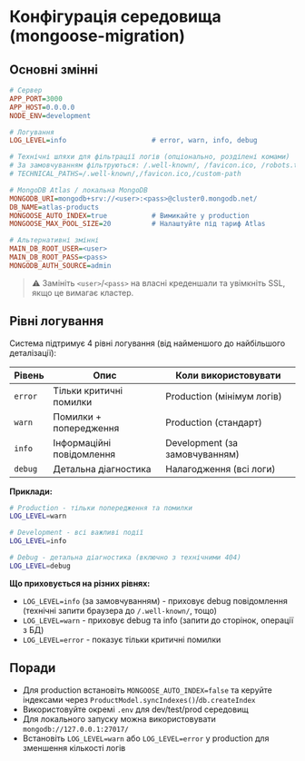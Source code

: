 # Конфігурація середовища (mongoose-migration)

## Основні змінні

```ini
# Сервер
APP_PORT=3000
APP_HOST=0.0.0.0
NODE_ENV=development

# Логування
LOG_LEVEL=info                     # error, warn, info, debug

# Технічні шляхи для фільтрації логів (опціонально, розділені комами)
# За замовчуванням фільтруються: /.well-known/, /favicon.ico, /robots.txt та інші
# TECHNICAL_PATHS=/.well-known/,/favicon.ico,/custom-path

# MongoDB Atlas / локальна MongoDB
MONGODB_URI=mongodb+srv://<user>:<pass>@cluster0.mongodb.net/
DB_NAME=atlas-products
MONGOOSE_AUTO_INDEX=true           # Вимикайте у production
MONGOOSE_MAX_POOL_SIZE=20          # Налаштуйте під тариф Atlas

# Альтернативні змінні
MAIN_DB_ROOT_USER=<user>
MAIN_DB_ROOT_PASS=<pass>
MONGODB_AUTH_SOURCE=admin
```

> ⚠️ Замініть `<user>`/`<pass>` на власні креденшали та увімкніть SSL, якщо це вимагає кластер.

## Рівні логування

Система підтримує 4 рівні логування (від найменшого до найбільшого деталізації):

| Рівень  | Опис                      | Коли використовувати           |
| ------- | ------------------------- | ------------------------------ |
| `error` | Тільки критичні помилки   | Production (мінімум логів)     |
| `warn`  | Помилки + попередження    | Production (стандарт)          |
| `info`  | Інформаційні повідомлення | Development (за замовчуванням) |
| `debug` | Детальна діагностика      | Налагодження (всі логи)        |

**Приклади:**

```bash
# Production - тільки попередження та помилки
LOG_LEVEL=warn

# Development - всі важливі події
LOG_LEVEL=info

# Debug - детальна діагностика (включно з технічними 404)
LOG_LEVEL=debug
```

**Що приховується на різних рівнях:**

- `LOG_LEVEL=info` (за замовчуванням) - приховує debug повідомлення (технічні запити браузера до `/.well-known/`, тощо)
- `LOG_LEVEL=warn` - приховує debug та info (запити до сторінок, операції з БД)
- `LOG_LEVEL=error` - показує тільки критичні помилки

## Поради

- Для production встановіть `MONGOOSE_AUTO_INDEX=false` та керуйте індексами через `ProductModel.syncIndexes()`/`db.createIndex`
- Використовуйте окремі `.env` для dev/test/prod середовищ
- Для локального запуску можна використовувати `mongodb://127.0.0.1:27017/`
- Встановіть `LOG_LEVEL=warn` або `LOG_LEVEL=error` у production для зменшення кількості логів
